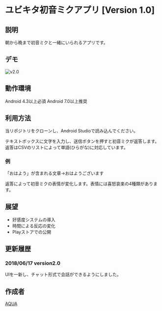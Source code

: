 ユビキタ初音ミクアプリ [Version 1.0]
====

## 説明
朝から晩まで初音ミクと一緒にいられるアプリです。

## デモ
![v2.0](https://github.com/Aqua-ix/Pictures/blob/YoubiMiku/v2.0.gif)

## 動作環境
Android 4.3以上必須
Android 7.0以上推奨

## 利用方法
当リポジトリをクローンし、Android Studioで読み込んでください。

テキストボックスに文字を入力し、送信ボタンを押すと初音ミクが返答します。
返答はCSVのリストによって単語(ひらがな)に対応しています。
### 例
「おはよう」が含まれる文章→おはようございます

返答によって初音ミクの表情が変化します。表情には喜怒哀楽の4種類があります。


## 展望
- 好感度システムの導入
- 時間による反応の変化
- Playストアでの公開

## 更新履歴
### 2018/06/17 version2.0
UIを一新し、チャット形式で会話ができるようにしました。

## 作成者

[AQUA](https://github.com/Aqua-ix)
